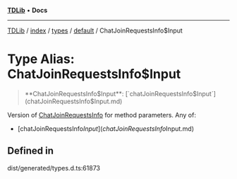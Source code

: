 [**TDLib**](../../../../../../README.md) • **Docs**

***

[TDLib](../../../../../../modules.md) / [index](../../../../../README.md) / [types](../../../README.md) / [default](../README.md) / ChatJoinRequestsInfo$Input

# Type Alias: ChatJoinRequestsInfo$Input

> **ChatJoinRequestsInfo$Input**: [`chatJoinRequestsInfo$Input`](chatJoinRequestsInfo$Input.md)

Version of [ChatJoinRequestsInfo](ChatJoinRequestsInfo-1.md) for method parameters.
Any of:
- [chatJoinRequestsInfo$Input](chatJoinRequestsInfo$Input.md)

## Defined in

dist/generated/types.d.ts:61873
